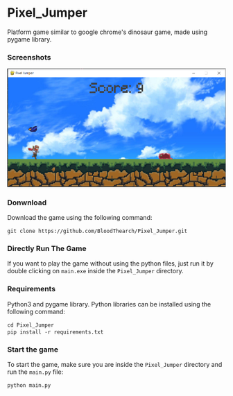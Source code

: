 # Pixel_Jumper
Platform game similar to google chrome's dinosaur game, made using pygame library.

### Screenshots
![ss1](https://github.com/BloodThearch/Pixel_Jumper/blob/main/screenshots/Capture.PNG)

### Donwnload
Download the game using the following command:
```
git clone https://github.com/BloodThearch/Pixel_Jumper.git
```

### Directly Run The Game
If you want to play the game without using the python files, just run it by double clicking on `main.exe` inside the `Pixel_Jumper` directory.

### Requirements
Python3 and pygame library.
Python libraries can be installed using the following command:
```
cd Pixel_Jumper
pip install -r requirements.txt
```

### Start the game
To start the game, make sure you are inside the `Pixel_Jumper` directory and run the `main.py` file:
```
python main.py
```
